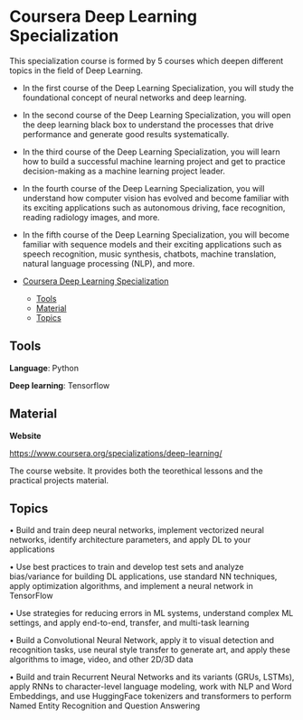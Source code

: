 # Coursera Deep Learning Specialization

This specialization course is formed by 5 courses which deepen different topics in the field of Deep Learning.
- In the first course of the Deep Learning Specialization, you will study the foundational concept of neural networks and deep learning. 
- In the second course of the Deep Learning Specialization, you will open the deep learning black box to understand the processes that drive performance and generate good results systematically. 
- In the third course of the Deep Learning Specialization, you will learn how to build a successful machine learning project and get to practice decision-making as a machine learning project leader. 
- In the fourth course of the Deep Learning Specialization, you will understand how computer vision has evolved and become familiar with its exciting applications such as autonomous driving, face recognition, reading radiology images, and more.
- In the fifth course of the Deep Learning Specialization, you will become familiar with sequence models and their exciting applications such as speech recognition, music synthesis, chatbots, machine translation, natural language processing (NLP), and more. 

- [Coursera Deep Learning Specialization](#coursera-deep-learning-specialization)
  - [Tools](#tools)
  - [Material](#material)
  - [Topics](#topics)

## Tools

**Language**: Python

**Deep learning**: Tensorflow

## Material

**Website**

https://www.coursera.org/specializations/deep-learning/

The course website. It provides both the teorethical lessons and the practical projects material.

## Topics

 • Build and train deep neural networks, implement vectorized neural networks, identify architecture parameters, and apply DL to your applications

• Use best practices to train and develop test sets and analyze bias/variance for building DL applications, use standard NN techniques, apply optimization algorithms, and implement a neural network in TensorFlow

• Use strategies for reducing errors in ML systems, understand complex ML settings, and apply end-to-end, transfer, and multi-task learning

• Build a Convolutional Neural Network, apply it to visual detection and recognition tasks, use neural style transfer to generate art, and apply these algorithms to image, video, and other 2D/3D data

• Build and train Recurrent Neural Networks and its variants (GRUs, LSTMs), apply RNNs to character-level language modeling, work with NLP and Word Embeddings, and use HuggingFace tokenizers and transformers to perform Named Entity Recognition and Question Answering
